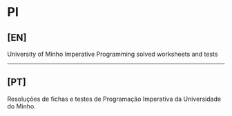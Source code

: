 # PI

## [EN]

University of Minho Imperative Programming solved worksheets and tests<br/>

---

## [PT]

Resoluções de fichas e testes de Programação Imperativa da Universidade do Minho.<br/>
